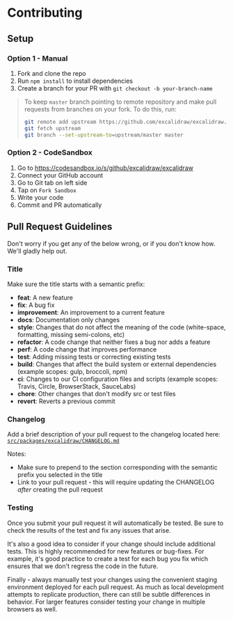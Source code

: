 # Contributing

## Setup

### Option 1 - Manual

1. Fork and clone the repo
1. Run `npm install` to install dependencies
1. Create a branch for your PR with `git checkout -b your-branch-name`

> To keep `master` branch pointing to remote repository and make pull requests from branches on your fork. To do this, run:
>
> ```sh
> git remote add upstream https://github.com/excalidraw/excalidraw.git
> git fetch upstream
> git branch --set-upstream-to=upstream/master master
> ```

### Option 2 - CodeSandbox

1. Go to https://codesandbox.io/s/github/excalidraw/excalidraw
1. Connect your GitHub account
1. Go to Git tab on left side
1. Tap on `Fork Sandbox`
1. Write your code
1. Commit and PR automatically

## Pull Request Guidelines

Don't worry if you get any of the below wrong, or if you don't know how. We'll gladly help out.

### Title

Make sure the title starts with a semantic prefix:

- **feat**: A new feature
- **fix**: A bug fix
- **improvement**: An improvement to a current feature
- **docs**: Documentation only changes
- **style**: Changes that do not affect the meaning of the code (white-space, formatting, missing semi-colons, etc)
- **refactor**: A code change that neither fixes a bug nor adds a feature
- **perf**: A code change that improves performance
- **test**: Adding missing tests or correcting existing tests
- **build**: Changes that affect the build system or external dependencies (example scopes: gulp, broccoli, npm)
- **ci**: Changes to our CI configuration files and scripts (example scopes: Travis, Circle, BrowserStack, SauceLabs)
- **chore**: Other changes that don't modify src or test files
- **revert**: Reverts a previous commit

### Changelog

Add a brief description of your pull request to the changelog located here: [`src/packages/excalidraw/CHANGELOG.md`](src/packages/excalidraw/CHANGELOG.md)

Notes:

- Make sure to prepend to the section corresponding with the semantic prefix you selected in the title
- Link to your pull request - this will require updating the CHANGELOG _after_ creating the pull request

### Testing

Once you submit your pull request it will automatically be tested. Be sure to check the results of the test and fix any issues that arise.

It's also a good idea to consider if your change should include additional tests. This is highly recommended for new features or bug-fixes. For example, it's good practice to create a test for each bug you fix which ensures that we don't regress the code in the future.

Finally - always manually test your changes using the convenient staging environment deployed for each pull request. As much as local development attempts to replicate production, there can still be subtle differences in behavior. For larger features consider testing your change in multiple browsers as well.
